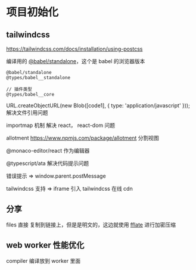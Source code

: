 # 项目初始化

## tailwindcss

https://tailwindcss.com/docs/installation/using-postcss

编译用的 [@babel/standalone](https://babeljs.io/docs/babel-standalone)，这个是 babel 的浏览器版本

```
@babel/standalone
@types/babel__standalone

// 插件类型
@types/babel__core
```

URL.createObjectURL(new Blob([code1], { type: 'application/javascript' })); 解决文件引用问题

importmap 机制 解决 react， react-dom 问题

allotment https://www.npmjs.com/package/allotment 分割视图

@monaco-editor/react 作为编辑器

@typescript/ata 解决代码提示问题

错误提示 => window.parent.postMessage

tailwindcss 支持 => iframe 引入 tailwindcss 在线 cdn

## 分享

files 直接 复制到链接上，但是是明文的，这边就使用 [fflate](https://www.npmjs.com/package/fflate) 进行加密压缩

## web worker 性能优化

compiler 编译放到 worker 里面
